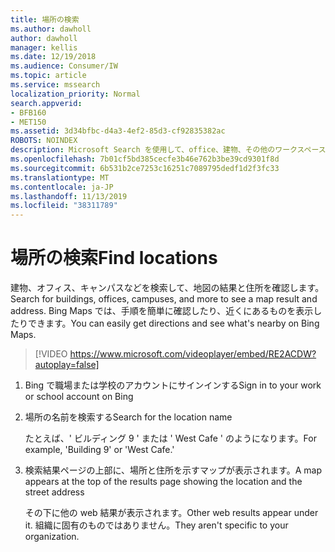```yaml
---
title: 場所の検索
ms.author: dawholl
author: dawholl
manager: kellis
ms.date: 12/19/2018
ms.audience: Consumer/IW
ms.topic: article
ms.service: mssearch
localization_priority: Normal
search.appverid:
- BFB160
- MET150
ms.assetid: 3d34bfbc-d4a3-4ef2-85d3-cf92835382ac
ROBOTS: NOINDEX
description: Microsoft Search を使用して、office、建物、その他のワークスペースの場所を検索し、指示を取得します。
ms.openlocfilehash: 7b01cf5bd385cecfe3b46e762b3be39cd9301f8d
ms.sourcegitcommit: 6b531b2ce7253c16251c7089795dedf1d2f3fc33
ms.translationtype: MT
ms.contentlocale: ja-JP
ms.lasthandoff: 11/13/2019
ms.locfileid: "38311789"
---
```

# <a name="find-locations"></a><span data-ttu-id="afbd1-103">場所の検索</span><span class="sxs-lookup"><span data-stu-id="afbd1-103">Find locations</span></span>

<span data-ttu-id="afbd1-104">建物、オフィス、キャンパスなどを検索して、地図の結果と住所を確認します。</span><span class="sxs-lookup"><span data-stu-id="afbd1-104">Search for buildings, offices, campuses, and more to see a map result and address.</span></span> <span data-ttu-id="afbd1-105">Bing Maps では、手順を簡単に確認したり、近くにあるものを表示したりできます。</span><span class="sxs-lookup"><span data-stu-id="afbd1-105">You can easily get directions and see what's nearby on Bing Maps.</span></span>

> [!VIDEO https://www.microsoft.com/videoplayer/embed/RE2ACDW?autoplay=false]
  
1. <span data-ttu-id="afbd1-106">Bing で職場または学校のアカウントにサインインする</span><span class="sxs-lookup"><span data-stu-id="afbd1-106">Sign in to your work or school account on Bing</span></span>
    
2. <span data-ttu-id="afbd1-107">場所の名前を検索する</span><span class="sxs-lookup"><span data-stu-id="afbd1-107">Search for the location name</span></span>
    
    <span data-ttu-id="afbd1-108">たとえば、' ビルディング 9 ' または ' West Cafe ' のようになります。</span><span class="sxs-lookup"><span data-stu-id="afbd1-108">For example, 'Building 9' or 'West Cafe.'</span></span>
    
3. <span data-ttu-id="afbd1-109">検索結果ページの上部に、場所と住所を示すマップが表示されます。</span><span class="sxs-lookup"><span data-stu-id="afbd1-109">A map appears at the top of the results page showing the location and the street address</span></span>
    
    <span data-ttu-id="afbd1-110">その下に他の web 結果が表示されます。</span><span class="sxs-lookup"><span data-stu-id="afbd1-110">Other web results appear under it.</span></span> <span data-ttu-id="afbd1-111">組織に固有のものではありません。</span><span class="sxs-lookup"><span data-stu-id="afbd1-111">They aren't specific to your organization.</span></span>

  

